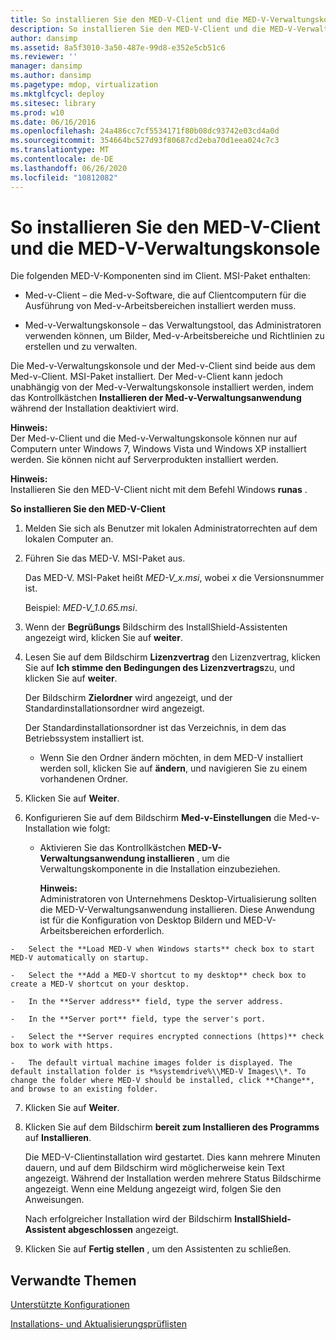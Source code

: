 ```yaml
---
title: So installieren Sie den MED-V-Client und die MED-V-Verwaltungskonsole
description: So installieren Sie den MED-V-Client und die MED-V-Verwaltungskonsole
author: dansimp
ms.assetid: 8a5f3010-3a50-487e-99d8-e352e5cb51c6
ms.reviewer: ''
manager: dansimp
ms.author: dansimp
ms.pagetype: mdop, virtualization
ms.mktglfcycl: deploy
ms.sitesec: library
ms.prod: w10
ms.date: 06/16/2016
ms.openlocfilehash: 24a486cc7cf5534171f80b08dc93742e03cd4a0d
ms.sourcegitcommit: 354664bc527d93f80687cd2eba70d1eea024c7c3
ms.translationtype: MT
ms.contentlocale: de-DE
ms.lasthandoff: 06/26/2020
ms.locfileid: "10812082"
---
```

# So installieren Sie den MED-V-Client und die MED-V-Verwaltungskonsole


Die folgenden MED-V-Komponenten sind im Client. MSI-Paket enthalten:

-   Med-v-Client – die Med-v-Software, die auf Clientcomputern für die Ausführung von Med-v-Arbeitsbereichen installiert werden muss.

-   Med-v-Verwaltungskonsole – das Verwaltungstool, das Administratoren verwenden können, um Bilder, Med-v-Arbeitsbereiche und Richtlinien zu erstellen und zu verwalten.

Die Med-v-Verwaltungskonsole und der Med-v-Client sind beide aus dem Med-v-Client. MSI-Paket installiert. Der Med-v-Client kann jedoch unabhängig von der Med-v-Verwaltungskonsole installiert werden, indem das Kontrollkästchen **Installieren der Med-v-Verwaltungsanwendung** während der Installation deaktiviert wird.

**Hinweis:**  
Der Med-v-Client und die Med-v-Verwaltungskonsole können nur auf Computern unter Windows 7, Windows Vista und Windows XP installiert werden. Sie können nicht auf Serverprodukten installiert werden.



**Hinweis:**  
Installieren Sie den MED-V-Client nicht mit dem Befehl Windows **runas** .



**So installieren Sie den MED-V-Client**

1.  Melden Sie sich als Benutzer mit lokalen Administratorrechten auf dem lokalen Computer an.

2.  Führen Sie das MED-V. MSI-Paket aus.

    Das MED-V. MSI-Paket heißt *MED-V\_x.msi*, wobei *x* die Versionsnummer ist.

    Beispiel: *MED-V\_1.0.65.msi*.

3.  Wenn der **Begrüßungs** Bildschirm des InstallShield-Assistenten angezeigt wird, klicken Sie auf **weiter**.

4.  Lesen Sie auf dem Bildschirm **Lizenzvertrag** den Lizenzvertrag, klicken Sie auf **Ich stimme den Bedingungen des Lizenzvertrags**zu, und klicken Sie auf **weiter**.

    Der Bildschirm **Zielordner** wird angezeigt, und der Standardinstallationsordner wird angezeigt.

    Der Standardinstallationsordner ist das Verzeichnis, in dem das Betriebssystem installiert ist.

    -   Wenn Sie den Ordner ändern möchten, in dem MED-V installiert werden soll, klicken Sie auf **ändern**, und navigieren Sie zu einem vorhandenen Ordner.

5.  Klicken Sie auf **Weiter**.

6.  Konfigurieren Sie auf dem Bildschirm **Med-v-Einstellungen** die Med-v-Installation wie folgt:

    -   Aktivieren Sie das Kontrollkästchen **MED-V-Verwaltungsanwendung installieren** , um die Verwaltungskomponente in die Installation einzubeziehen.

        **Hinweis:**  
        Administratoren von Unternehmens Desktop-Virtualisierung sollten die MED-V-Verwaltungsanwendung installieren. Diese Anwendung ist für die Konfiguration von Desktop Bildern und MED-V-Arbeitsbereichen erforderlich.



~~~
-   Select the **Load MED-V when Windows starts** check box to start MED-V automatically on startup.

-   Select the **Add a MED-V shortcut to my desktop** check box to create a MED-V shortcut on your desktop.

-   In the **Server address** field, type the server address.

-   In the **Server port** field, type the server's port.

-   Select the **Server requires encrypted connections (https)** check box to work with https.

-   The default virtual machine images folder is displayed. The default installation folder is *%systemdrive%\\MED-V Images\\*. To change the folder where MED-V should be installed, click **Change**, and browse to an existing folder.
~~~

7. Klicken Sie auf **Weiter**.

8. Klicken Sie auf dem Bildschirm **bereit zum Installieren des Programms** auf **Installieren**.

   Die MED-V-Clientinstallation wird gestartet. Dies kann mehrere Minuten dauern, und auf dem Bildschirm wird möglicherweise kein Text angezeigt. Während der Installation werden mehrere Status Bildschirme angezeigt. Wenn eine Meldung angezeigt wird, folgen Sie den Anweisungen.

   Nach erfolgreicher Installation wird der Bildschirm **InstallShield-Assistent abgeschlossen** angezeigt.

9. Klicken Sie auf **Fertig stellen** , um den Assistenten zu schließen.

## Verwandte Themen


[Unterstützte Konfigurationen](supported-configurationsmedv-orientation.md)

[Installations- und Aktualisierungsprüflisten](installation-and-upgrade-checklists.md)









